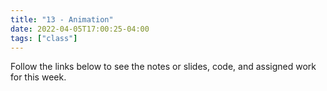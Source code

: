 ```yaml
---
title: "13 - Animation"
date: 2022-04-05T17:00:25-04:00
tags: ["class"]
---
```



Follow the links below to see the notes or slides, code, and assigned work for this week.

